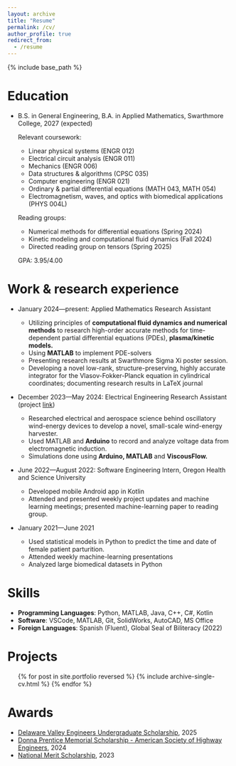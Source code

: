 ```yaml
---
layout: archive
title: "Resume"
permalink: /cv/
author_profile: true
redirect_from:
  - /resume
---
```


{% include base_path %}

Education
======
* B.S. in General Engineering, B.A. in Applied Mathematics, Swarthmore College, 2027 (expected)

  Relevant coursework:
  * Linear physical systems (ENGR 012)
  * Electrical circuit analysis (ENGR 011)
  * Mechanics (ENGR 006)
  * Data structures & algorithms (CPSC 035)
  * Computer engineering (ENGR 021)
  * Ordinary & partial differential equations (MATH 043, MATH 054)
  * Electromagnetism, waves, and optics with biomedical applications (PHYS 004L)

  Reading groups:
  * Numerical methods for differential equations (Spring 2024)
  * Kinetic modeling and computational fluid dynamics (Fall 2024)
  * Directed reading group on tensors (Spring 2025)
  
  GPA: 3.95/4.00

Work & research experience
======
* January 2024—present: Applied Mathematics Research Assistant                                                                
  * Utilizing principles of **computational fluid dynamics and numerical methods** to research high-order 
  accurate methods for time-dependent partial differential equations (PDEs), **plasma/kinetic models.** 
  * Using **MATLAB** to implement PDE-solvers 
  * Presenting research results at Swarthmore Sigma Xi poster session.  
  * Developing a novel low-rank, structure-preserving, highly accurate integrator for the Vlasov-Fokker-Planck equation in cylindrical coordinates; documenting research results in LaTeX journal 

* December 2023—May 2024: Electrical Engineering Research Assistant (project [link](/_portfolio/portfolio-5.md))
  * Researched electrical and aerospace science behind oscillatory wind-energy devices to develop a 
  novel, small-scale wind-energy harvester. 
  * Used MATLAB and **Arduino** to record and analyze voltage data from electromagnetic induction. 
  * Simulations done using **Arduino, MATLAB** and **ViscousFlow.**

* June 2022—August 2022: Software Engineering Intern, Oregon Health and Science University            
  * Developed mobile Android app in Kotlin 
  * Attended and presented weekly project updates and machine learning meetings; presented 
  machine-learning paper to reading group.

* January 2021—June 2021
  * Used statistical models in Python to predict the time and date of female patient parturition. 
  * Attended weekly machine-learning presentations
  * Analyzed large biomedical datasets in Python
  
Skills
======
* **Programming Languages**: Python, MATLAB, Java, C++, C#, Kotlin 
* **Software**: VSCode, MATLAB, Git, SolidWorks, AutoCAD, MS Office 
* **Foreign Languages**: Spanish (Fluent), Global Seal of Biliteracy (2022)

Projects
======
<ul>{% for post in site.portfolio reversed %}
  {% include archive-single-cv.html %}
  {% endfor %} </ul>

Awards
======
* [Delaware Valley Engineers Undergraduate Scholarship](https://www.engrclub.org/content.aspx?page_id=22&club_id=386597&module_id=316482), 2025
* [Donna Prentice Memorial Scholarship - American Society of Highway Engineers](https://delvalley.ashe.pro/education/scholarships/), 2024
* [National Merit Scholarship](https://www.nationalmerit.org/s/1758/start.aspx?gid=2&pgid=61), 2023